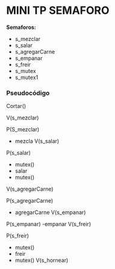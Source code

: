 # MINI TP SEMAFORO

**Semaforos:**
- s_mezclar
- s_salar
- s_agregarCarne
- s_empanar
- s_freir
- s_mutex
- s_mutex1

### Pseudocódigo
Cortar()

V(s_mezclar)
 
P(S_mezclar)
- mezcla
V(s_salar)

P(s_salar)

- mutex() 
- salar
- mutex()
  
V(s_agregarCarne)

P(s_agregarCarne)
- agregarCarne
V(s_empanar)

P(s_empanar)
-empanar
V(s_freir)

P(s_freir)
- mutex()
- freir
- mutex()
V(s_hornear)
  
